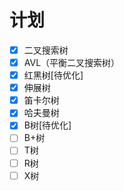# 计划
 - [x] 二叉搜索树
 - [x] AVL（平衡二叉搜索树）
 - [x] 红黑树[待优化]
 - [x] 伸展树
 - [x] 笛卡尔树
 - [x] 哈夫曼树
 - [x] B树[待优化]
 - [ ] B+树
 - [ ] T树
 - [ ] R树
 - [ ] X树
